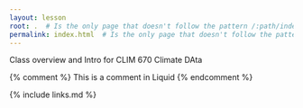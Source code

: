 ```yaml
---
layout: lesson
root: .  # Is the only page that doesn't follow the pattern /:path/index.html
permalink: index.html  # Is the only page that doesn't follow the pattern /:path/index.html
---
```

Class overview and Intro for CLIM 670 Climate DAta
<!-- this is an html comment -->

{% comment %} This is a comment in Liquid {% endcomment %}

{% include links.md %}
